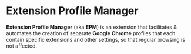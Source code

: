 # Extension Profile Manager

**Extension Profile Manager** (aka **EPM**) is an extension that facilitates & automates the creation of separate **Google Chrome** profiles that each contain specific extensions and other settings, so that regular browsing is not affected.
